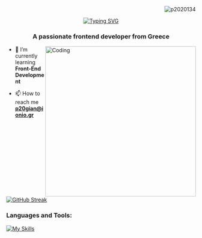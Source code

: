 <p align="right">
  <img src="https://komarev.com/ghpvc/?username=p2020134&label=Profile%20views&color=0e75b6&style=flat" alt="p2020134" style="border-radius: 10;">
</p> 
<p align="center">
  <a href="https://git.io/typing-svg">
    <img src="https://readme-typing-svg.demolab.com?font=Fira+Code&size=36&duration=3000&pause=1000&color=FFFFFF&center=true&width=435&lines=Hi+%F0%9F%91%8B%2C+I'm+Alex" alt="Typing SVG">
  </a>
</p>
<h3 align="center"> A passionate frontend developer from Greece</h3>
<img align="right" alt="Coding" width="400" src="https://media3.giphy.com/media/v1.Y2lkPTc5MGI3NjExbXp3dmY5amY5MmcxY3h4dWUxb3c5a2swNjVjbjVjc2IwZTlpdW5iNyZlcD12MV9pbnRlcm5hbF9naWZfYnlfaWQmY3Q9Zw/qgQUggAC3Pfv687qPC/giphy.gif">

- 🌱 I’m currently learning **Front-End Development**

- 📫 How to reach me **p20gian@ionio.gr**


<p align="left">
</p>


[![GitHub Streak](https://streak-stats.demolab.com?user=P2020134&theme=tokyonight-duo&hide_border=true&date_format=j%20M%5B%20Y%5D)](https://git.io/streak-stats)

<h3 align="left">Languages and Tools:</h3>

[![My Skills](https://skillicons.dev/icons?i=js,html,css,arch,c,cpp,kali,linkedin,py,wordpress)](https://skillicons.dev)

